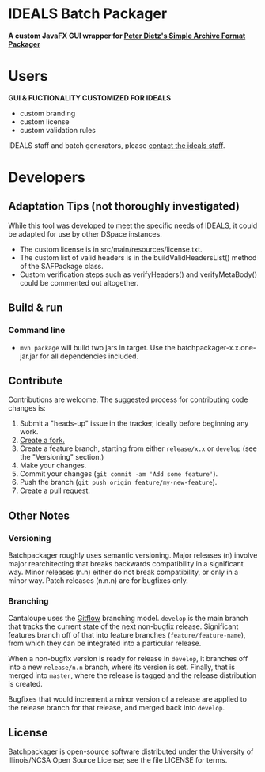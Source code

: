 # IDEALS Batch Packager

**A custom JavaFX GUI wrapper for [Peter Dietz's Simple Archive Format Packager](https://wiki.duraspace.org/display/DSPACE/Simple+Archive+Format+Packager)**

# Users
  
  **GUI & FUCTIONALITY CUSTOMIZED FOR IDEALS**

  * custom branding
  * custom license
  * custom validation rules

  IDEALS staff and batch generators, please [contact the ideals staff](mailto:ideals@library.illinois.edu).

# Developers

## Adaptation Tips (not thoroughly investigated)

While this tool was developed to meet the specific needs of IDEALS, it could be adapted for use by other DSpace instances.
  * The custom license is in src/main/resources/license.txt.
  * The custom list of valid headers is in the buildValidHeadersList() method of the SAFPackage class.
  * Custom verification steps such as verifyHeaders() and verifyMetaBody() could be commented out altogether.

### 

## Build & run

### Command line

* `mvn package` will build two jars in target. Use the batchpackager-x.x.one-jar.jar for all dependencies included.
 

## Contribute

Contributions are welcome. The suggested process for contributing code changes
is:

1. Submit a "heads-up" issue in the tracker, ideally before beginning any
   work.
2. [Create a fork.](https://github.com/ideals-project/batchpackager/fork)
3. Create a feature branch, starting from either `release/x.x` or `develop`
   (see the "Versioning" section.)
4. Make your changes.
5. Commit your changes (`git commit -am 'Add some feature'`).
6. Push the branch (`git push origin feature/my-new-feature`).
7. Create a pull request.

## Other Notes

### Versioning

Batchpackager roughly uses semantic versioning. Major releases (n) involve major
rearchitecting that breaks backwards compatibility in a significant way. Minor
releases (n.n) either do not break compatibility, or only in a minor way.
Patch releases (n.n.n) are for bugfixes only.

### Branching

Cantaloupe uses the
[Gitflow](https://www.atlassian.com/git/tutorials/comparing-workflows#gitflow-workflow)
branching model. `develop` is the main branch that tracks the current state of
the next non-bugfix release. Significant features branch off of that into
feature branches (`feature/feature-name`), from which they can be integrated
into a particular release.

When a non-bugfix version is ready for release in `develop`, it branches
off into a new `release/n.n` branch, where its version is set. Finally, that
is merged into `master`, where the release is tagged and the release
distribution is created.

Bugfixes that would increment a minor version of a release are applied to the
release branch for that release, and merged back into `develop`.

## License

Batchpackager is open-source software distributed under the University of
Illinois/NCSA Open Source License; see the file LICENSE for terms.